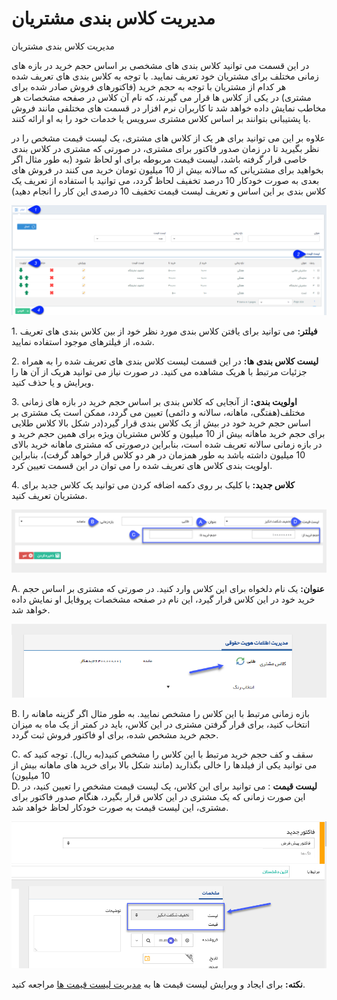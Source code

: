 # مدیریت کلاس بندی مشتریان    

مدیریت کلاس بندی مشتریان

در این قسمت می توانید کلاس بندی های مشخصی بر اساس حجم خرید در بازه های زمانی مختلف برای مشتریان خود تعریف نمایید. با توجه به کلاس بندی های تعریف شده هر کدام از مشتریان با توجه به حجم خرید (فاکتورهای فروش صادر شده برای مشتری) در یکی از کلاس ها قرار می گیرند، که نام آن کلاس در صفحه مشخصات هر مخاطب نمایش داده خواهد شد تا کاربران نرم افزار در قسمت های مختلفی مانند فروش یا پشتیبانی بتوانند بر اساس کلاس مشتری سرویس یا خدمات خود را به او ارائه کنند.

علاوه بر این می توانید برای هر یک از کلاس های مشتری، یک لیست قیمت مشخص را در نظر بگیرید تا در زمان صدور فاکتور برای مشتری، در صورتی که مشتری در کلاس بندی خاصی قرار گرفته باشد، لیست قیمت مربوطه برای او لحاظ شود (به طور مثال اگر بخواهید برای مشتریانی که سالانه بیش از 10 میلیون تومان خرید می کنند در فروش های بعدی به صورت خودکار 10 درصد تخفیف لحاظ گردد، می توانید با استفاده از تعریف یک کلاس بندی بر این اساس و تعریف لیست قیمت تخفیف 10 درصدی این کار را انجام دهید)

![](ClientsClassroomManagement/ClientsClassroomManagement1.png)

1\. **فیلتر:** می توانید برای یافتن کلاس بندی مورد نظر خود از بین کلاس بندی های تعریف شده، از فیلترهای موجود استفاده نمایید.

2\. **لیست کلاس بندی ها:** در این قسمت لیست کلاس بندی های تعریف شده را به همراه جزئیات مرتبط با هریک مشاهده می کنید. در صورت نیاز می توانید هریک از آن ها را ویرایش و یا حذف کنید.

3\. **اولویت بندی:** از آنجایی که کلاس بندی بر اساس حجم خرید در بازه های زمانی مختلف(هفتگی، ماهانه، سالانه و دائمی) تعیین می گردد، ممکن است یک مشتری بر اساس حجم خرید خود در بیش از یک کلاس بندی قرار گیرد(در شکل بالا کلاس طلایی برای حجم خرید ماهانه بیش از 10 میلیون و کلاس مشتریان ویژه برای همین حجم خرید و در بازه زمانی سالانه تعریف شده است، بنابراین درصورتی که مشتری ماهانه خرید بالای 10 میلیون داشته باشد به طور همزمان در هر دو کلاس قرار خواهد گرفت)، بنابراین اولویت بندی کلاس های تعریف شده را می توان در این قسمت تعیین کرد.

4\. **کلاس جدید:** با کلیک بر روی دکمه اضافه کردن می توانید یک کلاس جدید برای مشتریان تعریف کنید. 

![](ClientsClassroomManagement/ClientsClassroomManagement2.png)

A. **عنوان:** یک نام دلخواه برای این کلاس وارد کنید. در صورتی که مشتری بر اساس حجم خرید خود در این کلاس قرار گیرد، این نام در صفحه مشخصات پروفایل او نمایش داده خواهد شد.

![](ClientsClassroomManagement/ClientsClassroomManagement3.png)

B. بازه زمانی مرتبط با این کلاس را مشخص نمایید. به طور مثال اگر گزینه ماهانه را انتخاب کنید، برای قرار گرفتن مشتری در این کلاس، باید در کمتر از یک ماه به میزان حجم خرید مشخص شده، برای او فاکتور فروش ثبت گردد.

C. سقف و کف حجم خرید مرتبط با این کلاس را مشخص کنید(به ریال). توجه کنید که می توانید یکی از فیلدها را خالی بگذارید (مانند شکل بالا برای خرید های ماهانه بیش از 10 میلیون)  
D. **لیست قیمت** : می توانید برای این کلاس، یک لیست قیمت مشخص را تعیین کنید، در این صورت زمانی که یک مشتری در این کلاس قرار بگیرد، هنگام صدور فاکتور برای مشتری، این لیست قیمت به صورت خودکار لحاظ خواهد شد.

![](ClientsClassroomManagement/ClientsClassroomManagement4.png)

**نکته:** برای ایجاد و ویرایش لیست قیمت ها به [مدیریت لیست قیمت ها](Pricelistmanagement.md) مراجعه کنید.